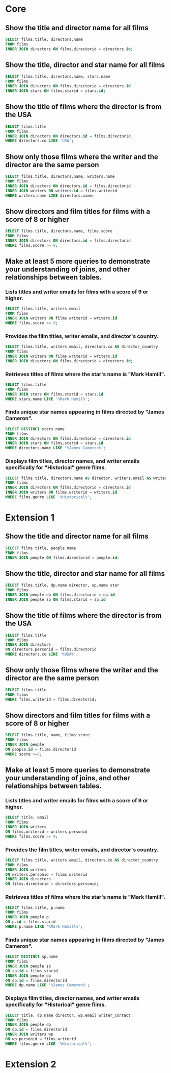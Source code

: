 # Core
## Show the title and director name for all films
```sql
SELECT films.title, directors.name
FROM films
INNER JOIN directors ON films.directorid = directors.id;
```
## Show the title, director and star name for all films
```sql
SELECT films.title, directors.name, stars.name
FROM films
INNER JOIN directors ON films.directorid = directors.id
INNER JOIN stars ON films.starid = stars.id;
```
## Show the title of films where the director is from the USA
```sql
SELECT films.title
FROM films
INNER JOIN directors ON directors.id = films.directorid
WHERE directors.co LIKE 'USA';
```
## Show only those films where the writer and the director are the same person
```sql
SELECT films.title, directors.name, writers.name
FROM films
INNER JOIN directors ON directors.id = films.directorid
INNER JOIN writers ON writers.id = films.writerid
WHERE writers.name LIKE directors.name;
```
## Show directors and film titles for films with a score of 8 or higher
```sql
SELECT films.title, directors.name, films.score
FROM films
INNER JOIN directors ON directors.id = films.directorid
WHERE films.score >= 8;
```
## Make at least 5 more queries to demonstrate your understanding of joins, and other relationships between tables.
### Lists titles and writer emails for films with a score of 9 or higher.
```sql
SELECT films.title, writers.email
FROM films
INNER JOIN writers ON films.writerid = writers.id
WHERE films.score >= 9;
```` 
### Provides the film titles, writer emails, and director's country.
```sql
SELECT films.title, writers.email, directors.co AS director_country
FROM films
INNER JOIN writers ON films.writerid = writers.id
INNER JOIN directors ON films.directorid = directors.id;
```` 
### Retrieves titles of films where the star's name is "Mark Hamill".
```sql
SELECT films.title
FROM films
INNER JOIN stars ON films.starid = stars.id
WHERE stars.name LIKE '%Mark Hamil%';
```` 
### Finds unique star names appearing in films directed by "James Cameron".
```sql
SELECT DISTINCT stars.name
FROM films
INNER JOIN directors ON films.directorid = directors.id
INNER JOIN stars ON films.starid = stars.id
WHERE directors.name LIKE '%James Cameron%';
```` 
### Displays film titles, director names, and writer emails specifically for "Historical" genre films.
```sql
SELECT films.title, directors.name AS director, writers.email AS writer_contact
FROM films
INNER JOIN directors ON films.directorid = directors.id
INNER JOIN writers ON films.writerid = writers.id
WHERE films.genre LIKE '%Historical%';
```` 

# Extension 1
## Show the title and director name for all films
```sql
SELECT films.title, people.name
FROM films
INNER JOIN people ON films.directorid = people.id;
```
## Show the title, director and star name for all films
```sql
SELECT films.title, dp.name director, sp.name star
FROM films
INNER JOIN people dp ON films.directorid = dp.id
INNER JOIN people sp ON films.starid = sp.id
```
## Show the title of films where the director is from the USA
```sql
SELECT films.title
FROM films
INNER JOIN directors
ON directors.personid = films.directorid
WHERE directors.co LIKE '%USA%';
```
## Show only those films where the writer and the director are the same person
```sql
SELECT films.title
FROM films
WHERE films.writerid = films.directorid;
```
## Show directors and film titles for films with a score of 8 or higher
```sql
SELECT films.title, name, films.score
FROM films
INNER JOIN people
ON people.id = films.directorid
WHERE score >=8;
```
## Make at least 5 more queries to demonstrate your understanding of joins, and other relationships between tables.
### Lists titles and writer emails for films with a score of 9 or higher.
```sql
SELECT title, email
FROM films
INNER JOIN writers
ON films.writerid = writers.personid
WHERE films.score >= 9;
```` 
### Provides the film titles, writer emails, and director's country.
```sql
SELECT films.title, writers.email, directors.co AS director_country
FROM films
INNER JOIN writers
ON writers.personid = films.writerid
INNER JOIN directors
ON films.directorid = directors.personid;
```` 
### Retrieves titles of films where the star's name is "Mark Hamill".
```sql
SELECT films.title, p.name
FROM films
INNER JOIN people p
ON p.id = films.starid
WHERE p.name LIKE '%Mark Hamill%';
```` 
### Finds unique star names appearing in films directed by "James Cameron".
```sql
SELECT DISTINCT sp.name
FROM films
INNER JOIN people sp
ON sp.id = films.starid
INNER JOIN people dp
ON dp.id = films.directorid
WHERE dp.name LIKE '%James Cameron%';
```` 
### Displays film titles, director names, and writer emails specifically for "Historical" genre films.
```sql
SELECT title, dp.name director, wp.email writer_contact
FROM films
INNER JOIN people dp
ON dp.id = films.directorid
INNER JOIN writers wp
ON wp.personid = films.writerid
WHERE films.genre LIKE '%Historical%';
```` 
# Extension 2